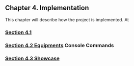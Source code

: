 ## Chapter 4. Implementation

This chapter will describe how the project is implemented. At 

### [Section 4.1 ](chapter4/programming.md) 
### [Section 4.2 Equipments]() Console Commands
### [Section 4.3 Showcase ](Chapter4/showcase.md)
